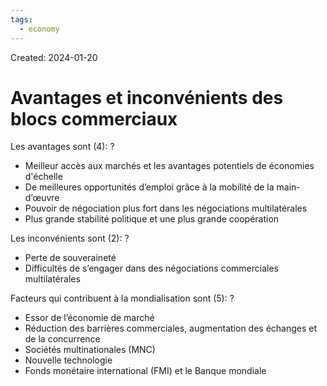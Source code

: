 ```yaml
---
tags:
  - economy
---
```

Created: 2024-01-20

# Avantages et inconvénients des blocs commerciaux

Les avantages sont (4):
?
- Meilleur accès aux marchés et les avantages potentiels de économies d'échelle
- De meilleures opportunités d’emploi grâce à la mobilité de la main-d’œuvre
- Pouvoir de négociation plus fort dans les négociations multilatérales
- Plus grande stabilité politique et une plus grande coopération
<!--SR:!2024-02-09,6,150-->

Les inconvénients sont (2):
?
- Perte de souveraineté
- Difficultés de s’engager dans des négociations commerciales multilatérales
<!--SR:!2024-02-08,8,190-->

Facteurs qui contribuent à la mondialisation sont (5):
?
- Essor de l’économie de marché
- Réduction des barrières commerciales, augmentation des échanges et de la concurrence
- Sociétés multinationales (MNC)
- Nouvelle technologie
- Fonds monétaire international (FMI) et le Banque mondiale
<!--SR:!2024-02-23,19,230-->